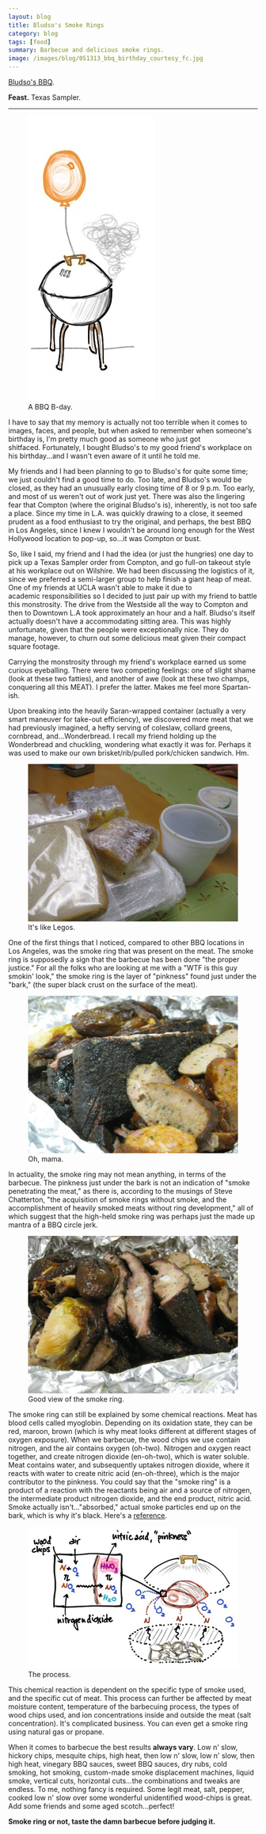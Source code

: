 ```yaml
---
layout: blog
title: Bludso's Smoke Rings
category: blog
tags: [food]  
summary: Barbecue and delicious smoke rings.
image: /images/blog/051313_bbq_birthday_courtesy_fc.jpg
---
```


[Bludso's BBQ](http://www.yelp.com/biz/bludsos-bbq-compton).

**Feast.** Texas Sampler.

---

<figure>
    <img src="/images/blog/051313_bbq_birthday_courtesy_fc.jpg"></img>
    <figcaption>A BBQ B-day.</figcaption>
</figure>

I have to say that my memory is actually not too terrible when it comes to images, faces, and people, but when asked to remember when someone's birthday is, I'm pretty much good as someone who just got shitfaced. Fortunately, I bought Bludso's to my good friend's workplace on his birthday...and I wasn't even aware of it until he told me.


My friends and I had been planning to go to Bludso's for quite some time; we just couldn't find a good time to do. Too late, and Bludso's would be closed, as they had an unusually early closing time of 8 or 9 p.m. Too early, and most of us weren't out of work just yet. There was also the lingering fear that Compton (where the original Bludso's is), inherently, is not too safe a place. Since my time in L.A. was quickly drawing to a close, it seemed prudent as a food enthusiast to try the original, and perhaps, the best BBQ in Los Angeles, since I knew I wouldn't be around long enough for the West Hollywood location to pop-up, so...it was Compton or bust.


So, like I said, my friend and I had the idea (or just the hungries) one day to pick up a Texas Sampler order from Compton, and go full-on takeout style at his workplace out on Wilshire. We had been discussing the logistics of it, since we preferred a semi-larger group to help finish a giant heap of meat. One of my friends at UCLA wasn't able to make it due to academic responsibilities so I decided to just pair up with my friend to battle this monstrosity. The drive from the Westside all the way to Compton and then to Downtown L.A took approximately an hour and a half. Bludso's itself actually doesn't have a accommodating sitting area. This was highly unfortunate, given that the people were exceptionally nice. They do manage, however, to churn out some delicious meat given their compact square footage.

Carrying the monstrosity through my friend's workplace earned us some curious eyeballing. There were two competing feelings: one of slight shame (look at these two fatties), and another of awe (look at these two champs, conquering all this MEAT). I prefer the latter. Makes me feel more Spartan-ish.

Upon breaking into the heavily Saran-wrapped container (actually a very smart maneuver for take-out efficiency), we discovered more meat that we had previously imagined, a hefty serving of coleslaw, collard greens, cornbread, and...Wonderbread. I recall my friend holding up the Wonderbread and chuckling, wondering what exactly it was for. Perhaps it was used to make our own brisket/rib/pulled pork/chicken sandwich. Hm.

<figure>
    <img src="/images/blog/020613_bludsos_bbq_1_courtesy_fc.jpg"></img>
    <figcaption>It's like Legos.</figcaption>
</figure>

One of the first things that I noticed, compared to other BBQ locations in Los Angeles, was the smoke ring that was present on the meat. The smoke ring is supposedly a sign that the barbecue has been done "the proper justice." For all the folks who are looking at me with a "WTF is this guy smokin' look," the smoke ring is the layer of "pinkness" found just under the "bark," (the super black crust on the surface of the meat).

<figure>
    <img src="/images/blog/020613_bludsos_bbq_4_courtesy_fc.jpg"></img>
    <figcaption>Oh, mama.</figcaption>
</figure>

In actuality, the smoke ring may not mean anything, in terms of the barbecue. The pinkness just under the bark is not an indication of "smoke penetrating the meat," as there is, according to the musings of Steve Chatterton, "the acquisition of smoke rings without smoke, and the accomplishment of heavily smoked meats without ring development," all of which suggest that the high-held smoke ring was perhaps just the made up mantra of a BBQ circle jerk.

<figure>
    <img src="/images/blog/020613_bludsos_bbq_5_courtesy_fc.jpg"></img>
    <figcaption>Good view of the smoke ring.</figcaption>
</figure>

The smoke ring can still be explained by some chemical reactions. Meat has blood cells called myoglobin. Depending on its oxidation state, they can be red, maroon, brown (which is why meat looks different at different stages of oxygen exposure). When we barbecue, the wood chips we use contain nitrogen, and the air contains oxygen (oh-two). Nitrogen and oxygen react together, and create nitrogen dioxide (en-oh-two), which is water soluble. Meat contains water, and subsequently uptakes nitrogen dioxide, where it reacts with water to create nitric acid (en-oh-three), which is the major contributor to the pinkness. You could say that the "smoke ring" is a product of a reaction with the reactants being air and a source of nitrogen, the intermediate product nitrogen dioxide, and the end product, nitric acid. Smoke actually isn't..."absorbed," actual smoke particles end up on the bark, which is why it's black. Here's a [reference](http://www.smokingpit.com/Info/SmokeRing.pdf).

<figure>
    <img src="/images/blog/051313_smoke_ring_courtesy_fc.jpg"></img>
    <figcaption>The process.</figcaption>
</figure>

This chemical reaction is dependent on the specific type of smoke used, and the specific cut of meat. This process can further be affected by meat moisture content, temperature of the barbecuing process, the types of wood chips used, and ion concentrations inside and outside the meat (salt concentration). It's complicated business. You can even get a smoke ring using natural gas or propane.

When it comes to barbecue the best results **always vary**. Low n' slow, hickory chips, mesquite chips, high heat, then low n' slow, low n' slow, then high heat, vinegary BBQ sauces, sweet BBQ sauces, dry rubs, cold smoking, hot smoking, custom-made smoke displacement machines, liquid smoke, vertical cuts, horizontal cuts...the combinations and tweaks are endless. To me, nothing fancy is required. Some legit meat, salt, pepper, cooked low n' slow over some wonderful unidentified wood-chips is great. Add some friends and some aged scotch...perfect!

**Smoke ring or not, taste the damn barbecue before judging it.**
